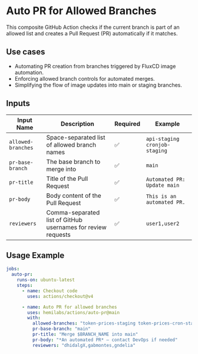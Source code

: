 # Auto PR for Allowed Branches

This composite GitHub Action checks if the current branch is part of an allowed list and creates a Pull Request (PR) automatically if it matches.

## Use cases

- Automating PR creation from branches triggered by FluxCD image automation.
- Enforcing allowed branch controls for automated merges.
- Simplifying the flow of image updates into main or staging branches.

## Inputs

| Input Name        | Description                                                   | Required | Example                        |
|-------------------|---------------------------------------------------------------|----------|---------------------------------|
| `allowed-branches`| Space-separated list of allowed branch names                  | ✅        | `api-staging cronjob-staging`  |
| `pr-base-branch`  | The base branch to merge into                                 | ✅        | `main`                         |
| `pr-title`        | Title of the Pull Request                                     | ✅        | `Automated PR: Update main`    |
| `pr-body`         | Body content of the Pull Request                              | ✅        | `This is an automated PR.`     |
| `reviewers`       | Comma-separated list of GitHub usernames for review requests  | ✅        | `user1,user2`                  |

## Usage Example

```yaml
jobs:
  auto-pr:
    runs-on: ubuntu-latest
    steps:
      - name: Checkout code
        uses: actions/checkout@v4

      - name: Auto PR for allowed branches
        uses: hemilabs/actions/auto-pr@main
        with:
          allowed-branches: "token-prices-staging token-prices-cron-staging"
          pr-base-branch: "main"
          pr-title: "Merge $BRANCH_NAME into main" 
          pr-body: "*An automated PR* — contact DevOps if needed"
          reviewers: "dhidalgX,gabmontes,gndelia"
